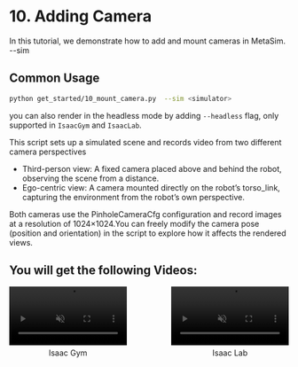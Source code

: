 #  10. Adding Camera
In this tutorial, we demonstrate how to add and mount cameras in MetaSim.
--sim <simulator>
## Common Usage

```bash
python get_started/10_mount_camera.py  --sim <simulator>
```
you can also render in the headless mode by adding `--headless` flag, only supported in `IsaacGym` and `IsaacLab`.

This script sets up a simulated scene and records video from two different camera perspectives
- Third-person view: A fixed camera placed above and behind the robot, observing the scene from a distance.
- Ego-centric view: A camera mounted directly on the robot’s torso_link, capturing the environment from the robot’s own perspective.


Both cameras use the PinholeCameraCfg configuration and record images at a resolution of 1024×1024.You can freely modify the camera pose (position and orientation) in the script to explore how it affects the rendered views.


You will get the following Videos:
---
<div style="display: flex; flex-wrap: wrap; justify-content: space-between; gap: 10px;">
    <div style="display: flex; justify-content: space-between; width: 100%; margin-bottom: 20px;">
        <div style="width: 42%; text-align: center;">
            <video width="100%" autoplay loop muted playsinline>
                <source src="https://roboverse.wiki/_static/standard_output/10_mount_camera_isaacgym.mp4" type="video/mp4">
            </video>
            <p style="margin-top: 5px;">Isaac Gym</p>
        </div>
        <div style="width: 42%; text-align: center;">
            <video width="100%" autoplay loop muted playsinline>
                <source src="https://roboverse.wiki/_static/standard_output/10_mount_camera_isaaclab.mp4" type="video/mp4">
            </video>
            <p style="margin-top: 5px;">Isaac Lab</p>
        </div>
    </div>

</div>

